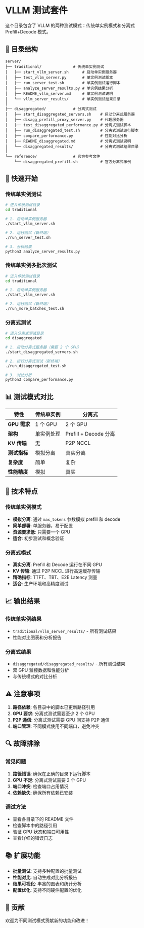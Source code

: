 # VLLM 测试套件

这个目录包含了 VLLM 的两种测试模式：传统单实例模式和分离式 Prefill+Decode 模式。

## 📁 目录结构

```
server/
├── traditional/              # 传统单实例测试
│   ├── start_vllm_server.sh      # 启动单实例服务器
│   ├── test_vllm_server.py       # 单实例测试脚本
│   ├── run_server_test.sh        # 单实例测试运行脚本
│   ├── analyze_server_results.py # 单实例结果分析
│   ├── README_vllm_server.md     # 单实例测试说明
│   └── vllm_server_results/      # 单实例测试结果目录
│
├── disaggregated/            # 分离式测试
│   ├── start_disaggregated_servers.sh    # 启动分离式服务器
│   ├── disagg_prefill_proxy_server.py    # 代理服务器
│   ├── test_disaggregated_performance.py # 分离式测试脚本
│   ├── run_disaggregated_test.sh         # 分离式测试运行脚本
│   ├── compare_performance.py            # 性能对比分析
│   ├── README_disaggregated.md           # 分离式测试说明
│   └── disaggregated_results/            # 分离式测试结果目录
│
└── reference/                # 官方参考文件
    └── disaggregated_prefill.sh          # 官方分离式示例
```

## 🚀 快速开始

### 传统单实例测试

```bash
# 进入传统测试目录
cd traditional

# 1. 启动单实例服务器
./start_vllm_server.sh

# 2. 运行测试（新终端）
./run_server_test.sh

# 3. 分析结果
python3 analyze_server_results.py
```

### 传统单实例多批次测试

```bash
# 进入传统测试目录
cd traditional

# 1. 启动单实例服务器
./start_vllm_server.sh

# 2. 运行测试（新终端）
./run_more_batches_test.sh

```

### 分离式测试

```bash
# 进入分离式测试目录
cd disaggregated

# 1. 启动分离式服务器（需要 2 个 GPU）
./start_disaggregated_servers.sh

# 2. 运行分离式测试（新终端）
./run_disaggregated_test.sh

# 3. 对比分析
python3 compare_performance.py
```

## 📊 测试模式对比

| 特性 | 传统单实例 | 分离式 |
|------|------------|--------|
| **GPU 需求** | 1 个 GPU | 2 个 GPU |
| **架构** | 单实例处理 | Prefill + Decode 分离 |
| **KV 传输** | 无 | P2P NCCL |
| **测试指标** | 模拟分离 | 真实分离 |
| **复杂度** | 简单 | 复杂 |
| **性能精度** | 模拟 | 真实 |

## 🔧 技术特点

### 传统单实例模式
- **模拟分离**: 通过 `max_tokens` 参数模拟 prefill 和 decode
- **简单部署**: 单服务器，易于配置
- **资源要求低**: 只需要一个 GPU
- **适合**: 初步测试和概念验证

### 分离式模式
- **真实分离**: Prefill 和 Decode 运行在不同 GPU
- **KV 传输**: 通过 P2P NCCL 进行高速缓存传输
- **精确指标**: TTFT、TBT、E2E Latency 测量
- **适合**: 生产环境和高精度测试

## 📈 输出结果

### 传统单实例结果
- `traditional/vllm_server_results/` - 所有测试结果
- 性能对比图表和分析报告

### 分离式结果
- `disaggregated/disaggregated_results/` - 所有测试结果
- 双 GPU 监控数据和性能分析
- 与传统模式的对比分析

## ⚠️ 注意事项

1. **路径依赖**: 各目录中的脚本已更新路径引用
2. **GPU 要求**: 分离式测试需要至少 2 个 GPU
3. **P2P 通信**: 分离式测试需要 GPU 间支持 P2P 通信
4. **端口管理**: 不同模式使用不同端口，避免冲突

## 🔍 故障排除

### 常见问题
1. **路径错误**: 确保在正确的目录下运行脚本
2. **GPU 不足**: 分离式测试需要 2 个 GPU
3. **端口冲突**: 检查端口占用情况
4. **依赖缺失**: 确保所有依赖已安装

### 调试方法
- 查看各目录下的 README 文件
- 检查脚本中的路径引用
- 验证 GPU 状态和端口可用性
- 查看详细的错误日志

## 📚 扩展功能

- **批量测试**: 支持多种配置的批量测试
- **性能对比**: 自动生成对比分析报告
- **结果可视化**: 丰富的图表和统计分析
- **配置优化**: 支持不同硬件配置的优化

## 🤝 贡献

欢迎为不同测试模式贡献新的功能和改进！
